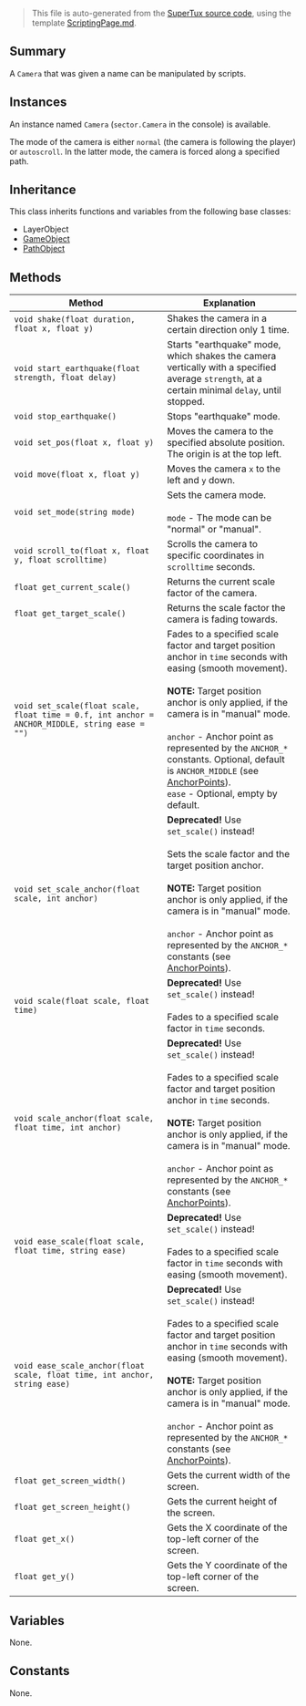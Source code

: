 > This file is auto-generated from the [SuperTux source code](https://github.com/SuperTux/supertux/tree/master/src), using the template [ScriptingPage.md](https://github.com/SuperTux/wiki/tree/master/templates/ScriptingPage.md).

Summary
-------

A `Camera` that was given a name can be manipulated by scripts. 

Instances
--------

An instance named `Camera` (`sector.Camera` in the console) is available.

The mode of the camera is either `normal` (the camera is following the player) or `autoscroll`. In the latter mode, the camera is forced along a specified path. 

Inheritance
--------

This class inherits functions and variables from the following base classes:
* LayerObject
* [GameObject](https://github.com/SuperTux/supertux/wiki/ScriptingGameObject)
* [PathObject](https://github.com/SuperTux/supertux/wiki/ScriptingPathObject)


Methods
-------

Method | Explanation
-------|-------
`void shake(float duration, float x, float y)` | Shakes the camera in a certain direction only 1 time. 
`void start_earthquake(float strength, float delay)` | Starts "earthquake" mode, which shakes the camera vertically with a specified average `strength`, at a certain minimal `delay`, until stopped. 
`void stop_earthquake()` | Stops "earthquake" mode. 
`void set_pos(float x, float y)` | Moves the camera to the specified absolute position. The origin is at the top left. 
`void move(float x, float y)` | Moves the camera `x` to the left and `y` down. 
`void set_mode(string mode)` | Sets the camera mode. <br /><br /> `mode` - The mode can be "normal" or "manual". 
`void scroll_to(float x, float y, float scrolltime)` | Scrolls the camera to specific coordinates in `scrolltime` seconds. 
`float get_current_scale()` | Returns the current scale factor of the camera. 
`float get_target_scale()` | Returns the scale factor the camera is fading towards. 
`void set_scale(float scale, float time = 0.f, int anchor = ANCHOR_MIDDLE, string ease = "")` | Fades to a specified scale factor and target position anchor in `time` seconds with easing (smooth movement). <br /><br />**NOTE:** Target position anchor is only applied, if the camera is in "manual" mode. <br /><br /> `anchor` - Anchor point as represented by the `ANCHOR_*` constants. Optional, default is `ANCHOR_MIDDLE` (see [AnchorPoints](https://github.com/SuperTux/supertux/wiki/ScriptingAnchorPoints)). <br /> `ease` - Optional, empty by default. 
`void set_scale_anchor(float scale, int anchor)` | **Deprecated!** Use `set_scale()` instead! <br /><br />Sets the scale factor and the target position anchor. <br /><br />**NOTE:** Target position anchor is only applied, if the camera is in "manual" mode. <br /><br /> `anchor` - Anchor point as represented by the `ANCHOR_*` constants (see [AnchorPoints](https://github.com/SuperTux/supertux/wiki/ScriptingAnchorPoints)). 
`void scale(float scale, float time)` | **Deprecated!** Use `set_scale()` instead! <br /><br />Fades to a specified scale factor in `time` seconds. 
`void scale_anchor(float scale, float time, int anchor)` | **Deprecated!** Use `set_scale()` instead! <br /><br />Fades to a specified scale factor and target position anchor in `time` seconds. <br /><br />**NOTE:** Target position anchor is only applied, if the camera is in "manual" mode. <br /><br /> `anchor` - Anchor point as represented by the `ANCHOR_*` constants (see [AnchorPoints](https://github.com/SuperTux/supertux/wiki/ScriptingAnchorPoints)). 
`void ease_scale(float scale, float time, string ease)` | **Deprecated!** Use `set_scale()` instead! <br /><br />Fades to a specified scale factor in `time` seconds with easing (smooth movement). 
`void ease_scale_anchor(float scale, float time, int anchor, string ease)` | **Deprecated!** Use `set_scale()` instead! <br /><br />Fades to a specified scale factor and target position anchor in `time` seconds with easing (smooth movement). <br /><br />**NOTE:** Target position anchor is only applied, if the camera is in "manual" mode. <br /><br /> `anchor` - Anchor point as represented by the `ANCHOR_*` constants (see [AnchorPoints](https://github.com/SuperTux/supertux/wiki/ScriptingAnchorPoints)). 
`float get_screen_width()` | Gets the current width of the screen. 
`float get_screen_height()` | Gets the current height of the screen. 
`float get_x()` | Gets the X coordinate of the top-left corner of the screen. 
`float get_y()` | Gets the Y coordinate of the top-left corner of the screen. 


Variables
---------

None.

Constants
---------

None.
